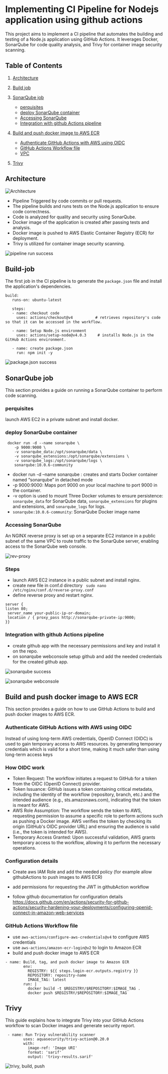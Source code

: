 # Implementing CI Pipeline for Nodejs application using github actions

This project aims to implement a CI pipeline that automates the building and testing of a Node.js application using GitHub Actions. It leverages Docker, SonarQube for code quality analysis, and Trivy for container image security scanning.

## Table of Contents  

1. [ Architecture](#architecture)
2. [Build job](#build-job)
3. [SonarQube job ](#sonarqube-job)
    - [perquisites](#perquisites)
    - [deploy SonarQube container](#deploy-sonarqube-container)
    - [Accessing SonarQube](#accessing-sonarqube)
    - [Integration with github Actions pipeline](#integration-with-github-actions-pipeline)
4. [Build and push docker image to AWS ECR](#build-and-push-docker-image-to-aws-ecr)
    - [Authenticate GitHub Actions with AWS using OIDC](#authenticate-github-actions-with-aws-using-oidc)
    - [GitHub Actions Workflow file](#ithub-actions-workflow-file)
    - [VPC](#vpc)

5. [Trivy](#trivy)

    
## Architecture

![Architecture](https://github.com/marwantarek01/assets/blob/main/cipipeline%20arch.png)

- Pipeline Triggered by code commits or pull requests.
- The pipeline builds and runs tests on the Node.js application to ensure code correctness.
- Code is analyzed for quality and security using SonarQube.
- Docker image of the application is created after passing tests and analysis.
- Docker image is pushed to AWS Elastic Container Registry (ECR) for deployment.
- Trivy is utilized  for container image security scanning.

![pipeline run success](https://github.com/marwantarek01/assets/blob/main/Pipeline%20run%20successfully.png)


## Build-job

The first job in the CI pipeline is to generate the `package.json` file and install the application's dependencies.

 ```
 build:
    runs-on: ubuntu-latest
    
    steps:
    - name: checkout code
      uses: actions/checkout@v4          # retrieves repository's code so that it can be accessed in the workflow.

    - name: Setup Node.js environment
      uses: actions/setup-node@v4.0.3     # installs Node.js in the GitHub Actions environment.
    
    - name: create package.json
      run: npm init -y 
 ```

![package.json success](https://github.com/marwantarek01/assets/blob/main/package.json%20success.png)

 

 ## SonarQube job
 
 This section provides a guide on running a SonarQube container to perform code scanning.
 ### perquisites 
 launch AWS EC2 in a private subnet and install docker.

 ### deploy SonarQube container 
```
 docker run -d --name sonarqube \
    -p 9000:9000 \
    -v sonarqube_data:/opt/sonarqube/data \
    -v sonarqube_extensions:/opt/sonarqube/extensions \
    -v sonarqube_logs:/opt/sonarqube/logs \
    sonarqube:10.0.6-community
 ```

 - docker run -d –name sonarqube :  creates and starts Docker container named “sonarqube” in detached mode
-  -p 9000:9000: Maps port 9000 on your local machine to port 9000 in the container. 
-  -v option is used to mount Three Docker volumes to ensure persistence: `sonarqube_data` for SonarQube data, `sonarqube_extensions` for plugins and extensions, and `sonarqube_logs` for logs.
-  `sonarqube:10.0.6-community`:   SonarQube Docker image name

### Accessing SonarQube

An NGINX reverse proxy is set up on a separate EC2 instance in a public subnet of the same VPC to route traffic to the SonarQube server, enabling access to the SonarQube web console.

![rev-proxy](https://github.com/marwantarek01/assets/blob/main/rev-proxy-arh.png)


### Steps
- 	launch AWS EC2 instance in a public subnet and install nginx.
- create new file in conf.d directory  ` sudo nano  /etc/nginx/conf.d/reverse-proxy.conf`
- 	define reverse proxy and restart nginx. 
```
server {
listen 80;
 server_name your-public-ip-or-domain;
 location / { proxy_pass http://sonarqube-private-ip:9000;
}}
```

### Integration with github Actions pipeline  
-	create github app with the necessary permissions and key and install it on the repo.
-	on sonarqube webconsole setup github and add the needed credentials for the created github app.

![sonarqube success](https://github.com/marwantarek01/assets/blob/main/sonarqube%20success.png)

![sonarqube webconsole](https://github.com/marwantarek01/assets/blob/main/sonarqube%20webconsole.png)



## Build and push docker image to AWS ECR
This section provides a guide on how to use GitHub Actions to build and push  docker images to AWS ECR.

### Authenticate GitHub Actions with AWS using OIDC
Instead of using long-term AWS credentials,  OpenID Connect (OIDC) is used to gain temporary access to AWS resources. by generating temporary credentials which is valid for a short time, making it much safer than using long-term access keys

### How OIDC work
-	Token Request: The workflow initiates a request to GitHub for a token from the OIDC (OpenID Connect) provider.
-	Token Issuance: GitHub issues a token containing critical metadata, including the identity of the workflow (repository, branch, etc.) and the intended audience (e.g., sts.amazonaws.com), indicating that the token is meant for AWS.
-	AWS Role Assumption: The workflow sends the token to AWS, requesting permission to assume a specific role to perform actions such as pushing a Docker image. AWS verifies the token by checking its origin (GitHub's OIDC provider URL) and ensuring the audience is valid (i.e., the token is intended for AWS).
- Temporary Access Granted: Upon successful validation, AWS grants temporary access to the workflow, allowing it to perform the necessary operations.

### Configuration details
- Create aws IAM Role and add the needed policy (for example allow githubActions to push images to AWS ECR)

- add permissions for requesting the JWT in githubAction workflow 
-  follow github documentation for configuration details https://docs.github.com/en/actions/security-for-github-actions/security-hardening-your-deployments/configuring-openid-connect-in-amazon-web-services


### GitHub Actions Workflow file
- use `aws-actions/configure-aws-credentials@v4` to configure AWS credentials
- use `aws-actions/amazon-ecr-login@v2` to login to Amazon ECR
- build and push docker image to AWS ECR 
```
- name: Build, tag, and push docker image to Amazon ECR
        env:
          REGISTRY: ${{ steps.login-ecr.outputs.registry }}
          REPOSITORY: repositry-name
          IMAGE_TAG: latest
        run: |
          docker build -t $REGISTRY/$REPOSITORY:$IMAGE_TAG .
          docker push $REGISTRY/$REPOSITORY:$IMAGE_TAG  
```

## Trivy

This guide explains how to integrate Trivy into your GitHub Actions workflow to scan Docker images and generate security report.

```
 - name: Run Trivy vulnerability scanner
        uses: aquasecurity/trivy-action@0.20.0
        with:
          image-ref: 'Image URI'
          format: 'sarif'
          output: 'trivy-results.sarif'
```
![trivy, build, push](https://github.com/marwantarek01/assets/blob/main/trivy%2Cbuild%2Cpush.png)

